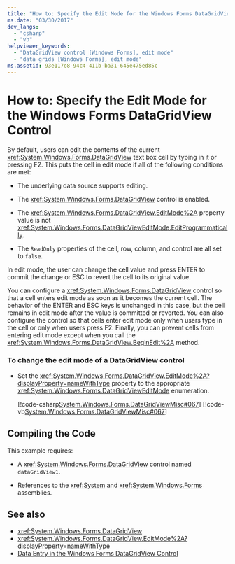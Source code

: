 ```yaml
---
title: "How to: Specify the Edit Mode for the Windows Forms DataGridView Control"
ms.date: "03/30/2017"
dev_langs: 
  - "csharp"
  - "vb"
helpviewer_keywords: 
  - "DataGridView control [Windows Forms], edit mode"
  - "data grids [Windows Forms], edit mode"
ms.assetid: 93e117e8-94c4-411b-ba31-645e475ed85c
---
```

# How to: Specify the Edit Mode for the Windows Forms DataGridView Control
By default, users can edit the contents of the current <xref:System.Windows.Forms.DataGridView> text box cell by typing in it or pressing F2. This puts the cell in edit mode if all of the following conditions are met:  
  
-   The underlying data source supports editing.  
  
-   The <xref:System.Windows.Forms.DataGridView> control is enabled.  
  
-   The <xref:System.Windows.Forms.DataGridView.EditMode%2A> property value is not <xref:System.Windows.Forms.DataGridViewEditMode.EditProgrammatically>.  
  
-   The `ReadOnly` properties of the cell, row, column, and control are all set to `false`.  
  
 In edit mode, the user can change the cell value and press ENTER to commit the change or ESC to revert the cell to its original value.  
  
 You can configure a <xref:System.Windows.Forms.DataGridView> control so that a cell enters edit mode as soon as it becomes the current cell. The behavior of the ENTER and ESC keys is unchanged in this case, but the cell remains in edit mode after the value is committed or reverted. You can also configure the control so that cells enter edit mode only when users type in the cell or only when users press F2. Finally, you can prevent cells from entering edit mode except when you call the <xref:System.Windows.Forms.DataGridView.BeginEdit%2A> method.  
  
### To change the edit mode of a DataGridView control  
  
-   Set the <xref:System.Windows.Forms.DataGridView.EditMode%2A?displayProperty=nameWithType> property to the appropriate <xref:System.Windows.Forms.DataGridViewEditMode> enumeration.  
  
     [!code-csharp[System.Windows.Forms.DataGridViewMisc#067](../../../../samples/snippets/csharp/VS_Snippets_Winforms/System.Windows.Forms.DataGridViewMisc/CS/datagridviewmisc.cs#067)]
     [!code-vb[System.Windows.Forms.DataGridViewMisc#067](../../../../samples/snippets/visualbasic/VS_Snippets_Winforms/System.Windows.Forms.DataGridViewMisc/VB/datagridviewmisc.vb#067)]  
  
## Compiling the Code  
 This example requires:  
  
-   A <xref:System.Windows.Forms.DataGridView> control named `dataGridView1`.  
  
-   References to the <xref:System> and <xref:System.Windows.Forms> assemblies.  
  
## See also
- <xref:System.Windows.Forms.DataGridView>
- <xref:System.Windows.Forms.DataGridView.EditMode%2A?displayProperty=nameWithType>
- [Data Entry in the Windows Forms DataGridView Control](../../../../docs/framework/winforms/controls/data-entry-in-the-windows-forms-datagridview-control.md)
